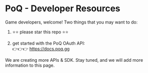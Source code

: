# PoQ - Developer Resources

Game developers, welcome! Two things that you may want to do:

1) ⭐⭐ please star this repo ⭐⭐

2) get started with the PoQ OAuth API:\
👉👉👉 https://docs.poq.gg

We are creating more APIs & SDK. Stay tuned, and we will add more information to this page.
